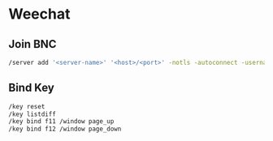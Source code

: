 # Weechat

## Join BNC

```bash
/server add '<server-name>' '<host>/<port>' -notls -autoconnect -username='<user>/<bnc-server-name>' -password='<pass>'
```

## Bind Key

```bash
/key reset
/key listdiff
/key bind f11 /window page_up
/key bind f12 /window page_down
```
